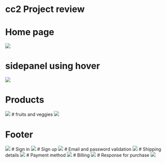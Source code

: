 # cc2 Project review

# Home page
<img src="https://github.com/YUVAN-5/React_IRC/blob/main/cc2/Home%20page.png"/>

# sidepanel using hover
<img src="https://github.com/YUVAN-5/React_IRC/blob/main/cc2/Sidepanel%20using%20hover.png"/>

# Products
<img src="https://github.com/YUVAN-5/React_IRC/blob/main/cc2/products.png"/>
# fruits and veggies
<img src="https://github.com/YUVAN-5/React_IRC/blob/main/cc2/fruits%20and%20veggies.png"/>

# Footer
<img src="https://github.com/YUVAN-5/React_IRC/blob/main/cc2/Footer.png"/>
# Sign in 
<img src="https://github.com/YUVAN-5/React_IRC/blob/main/cc2/Sign%20in%20page.png"/>
# Sign up
<img src="https://github.com/YUVAN-5/React_IRC/blob/main/cc2/Sign%20up.png"/>
# Email and password validation
<img src="https://github.com/YUVAN-5/React_IRC/blob/main/cc2/validation%20using%20Regex.png"/>
# Shipping details
<img src="https://github.com/YUVAN-5/React_IRC/blob/main/cc2/Shipping%20details.png"/>
# Payment method
<img src="https://github.com/YUVAN-5/React_IRC/blob/main/cc2/Payment%20method.png"/>
# Billing
<img src="https://github.com/YUVAN-5/React_IRC/blob/main/cc2/Bill.png"/>
# Response for purchase
<img src="https://github.com/YUVAN-5/React_IRC/blob/main/cc2/Response%20for%20purchase.png"/>



